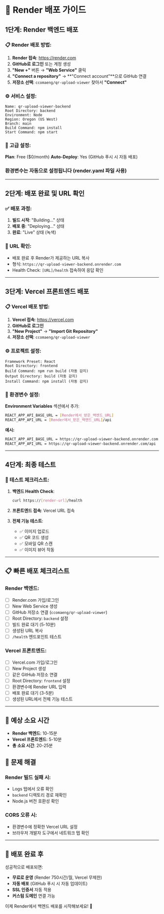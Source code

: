 # 🚀 Render 배포 가이드

## 1단계: Render 백엔드 배포

### 📋 Render 배포 방법:

1. **Render 접속**: https://render.com
2. **GitHub로 로그인** 또는 계정 생성
3. **"New +"** 버튼 → **"Web Service"** 클릭
4. **"Connect a repository"** → **"Connect account"**으로 GitHub 연결
5. **저장소 선택**: `ccomaeng/qr-upload-viewer` 찾아서 **"Connect"**

### ⚙️ 서비스 설정:

```
Name: qr-upload-viewer-backend
Root Directory: backend
Environment: Node
Region: Oregon (US West)
Branch: main
Build Command: npm install
Start Command: npm start
```

### 🔧 고급 설정:

**Plan**: Free ($0/month)
**Auto-Deploy**: Yes (GitHub 푸시 시 자동 배포)

### 환경변수는 자동으로 설정됩니다 (render.yaml 파일 사용)

---

## 2단계: 배포 완료 및 URL 확인

### ✅ 배포 과정:
1. **빌드 시작**: "Building..." 상태
2. **배포 중**: "Deploying..." 상태  
3. **완료**: "Live" 상태 (녹색)

### 📍 URL 확인:
- 배포 완료 후 Render가 제공하는 URL 복사
- 형식: `https://qr-upload-viewer-backend.onrender.com`
- Health Check: `[URL]/health` 접속하여 응답 확인

---

## 3단계: Vercel 프론트엔드 배포

### 📋 Vercel 배포 방법:

1. **Vercel 접속**: https://vercel.com
2. **GitHub로 로그인**
3. **"New Project"** → **"Import Git Repository"**
4. **저장소 선택**: `ccomaeng/qr-upload-viewer`

### ⚙️ 프로젝트 설정:

```
Framework Preset: React
Root Directory: frontend
Build Command: npm run build (자동 감지)
Output Directory: build (자동 감지)
Install Command: npm install (자동 감지)
```

### 🔧 환경변수 설정:

**Environment Variables** 섹션에서 추가:

```bash
REACT_APP_API_BASE_URL = [Render에서_받은_백엔드_URL]
REACT_APP_API_URL = [Render에서_받은_백엔드_URL]/api
```

**예시:**
```bash
REACT_APP_API_BASE_URL = https://qr-upload-viewer-backend.onrender.com
REACT_APP_API_URL = https://qr-upload-viewer-backend.onrender.com/api
```

---

## 4단계: 최종 테스트

### 🧪 테스트 체크리스트:

1. **백엔드 Health Check**:
   ```bash
   curl https://[render-url]/health
   ```

2. **프론트엔드 접속**: Vercel URL 접속

3. **전체 기능 테스트**:
   - ✅ 이미지 업로드
   - ✅ QR 코드 생성  
   - ✅ 모바일 QR 스캔
   - ✅ 이미지 뷰어 작동

---

## 📋 빠른 배포 체크리스트

### Render 백엔드:
- [ ] Render.com 가입/로그인
- [ ] New Web Service 생성
- [ ] GitHub 저장소 연결 (`ccomaeng/qr-upload-viewer`)
- [ ] Root Directory: `backend` 설정
- [ ] 빌드 완료 대기 (5-10분)
- [ ] 생성된 URL 복사
- [ ] `/health` 엔드포인트 테스트

### Vercel 프론트엔드:
- [ ] Vercel.com 가입/로그인  
- [ ] New Project 생성
- [ ] 같은 GitHub 저장소 연결
- [ ] Root Directory: `frontend` 설정
- [ ] 환경변수에 Render URL 입력
- [ ] 배포 완료 대기 (3-5분)
- [ ] 생성된 URL에서 전체 기능 테스트

---

## 🎯 예상 소요 시간

- **Render 백엔드**: 10-15분
- **Vercel 프론트엔드**: 5-10분
- **총 소요 시간**: 20-25분

## 🐛 문제 해결

### Render 빌드 실패 시:
- Logs 탭에서 오류 확인
- `backend` 디렉토리 경로 재확인
- Node.js 버전 호환성 확인

### CORS 오류 시:
- 환경변수에 정확한 Vercel URL 설정
- 브라우저 개발자 도구에서 네트워크 탭 확인

---

## 🎉 배포 완료 후

성공적으로 배포되면:
- **무료로 운영** (Render 750시간/월, Vercel 무제한)
- **자동 배포** (GitHub 푸시 시 자동 업데이트)
- **SSL 인증서** 자동 적용
- **커스텀 도메인** 연결 가능

이제 Render에서 백엔드 배포를 시작해보세요! 🚀